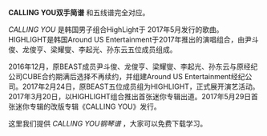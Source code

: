 

**CALLING YOU双手简谱** 和五线谱完全对应。

_CALLING YOU_ 是韩国男子组合HighLight于 2017年5月发行的歌曲。HIGHLIGHT是韩国Around US
Entertainment于2017年推出的演唱组合，由尹斗俊、龙俊亨、梁耀燮、李起光、孙东云五位成员组成。

2016年12月，原BEAST成员尹斗俊、龙俊亨、梁耀燮、李起光、孙东云与原经纪公司CUBE合约期满后选择不再续约，并组建Around US
Entertainment经纪公司。2017年2月24日，原BEAST五位成员组为HIGHLIGHT，正式展开演艺活动。2017年3月20日，以HIGHLIGHT组合推出首张迷你专辑出道。2017年5月29日首张迷你专辑的改版专辑《CALLING
YOU》发行。

这里我们提供 _CALLING YOU钢琴谱_ ，大家可以免费下载学习。

